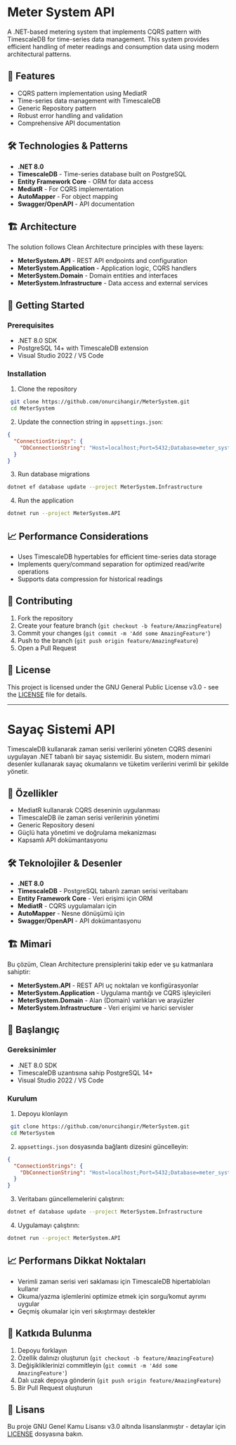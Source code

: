 # Meter System API

A .NET-based metering system that implements CQRS pattern with TimescaleDB for time-series data management. This system provides efficient handling of meter readings and consumption data using modern architectural patterns.

## 🚀 Features

- CQRS pattern implementation using MediatR
- Time-series data management with TimescaleDB
- Generic Repository pattern
- Robust error handling and validation
- Comprehensive API documentation

## 🛠 Technologies & Patterns

- **.NET 8.0**
- **TimescaleDB** - Time-series database built on PostgreSQL
- **Entity Framework Core** - ORM for data access
- **MediatR** - For CQRS implementation
- **AutoMapper** - For object mapping
- **Swagger/OpenAPI** - API documentation

## 🏗 Architecture

The solution follows Clean Architecture principles with these layers:

- **MeterSystem.API** - REST API endpoints and configuration
- **MeterSystem.Application** - Application logic, CQRS handlers
- **MeterSystem.Domain** - Domain entities and interfaces
- **MeterSystem.Infrastructure** - Data access and external services

## 🚦 Getting Started

### Prerequisites

- .NET 8.0 SDK
- PostgreSQL 14+ with TimescaleDB extension
- Visual Studio 2022 / VS Code

### Installation

1. Clone the repository

```bash
 git clone https://github.com/onurcihangir/MeterSystem.git
 cd MeterSystem
```

2. Update the connection string in `appsettings.json`:

```json
{
  "ConnectionStrings": {
    "DbConnectionString": "Host=localhost;Port=5432;Database=meter_system;User ID=postgres;Password=your_password"
  }
}
```

3. Run database migrations

```bash
dotnet ef database update --project MeterSystem.Infrastructure
```

4. Run the application

```bash
dotnet run --project MeterSystem.API
```

## 📈 Performance Considerations

- Uses TimescaleDB hypertables for efficient time-series data storage
- Implements query/command separation for optimized read/write operations
- Supports data compression for historical readings

## 🤝 Contributing

1. Fork the repository
2. Create your feature branch (`git checkout -b feature/AmazingFeature`)
3. Commit your changes (`git commit -m 'Add some AmazingFeature'`)
4. Push to the branch (`git push origin feature/AmazingFeature`)
5. Open a Pull Request

## 📄 License

This project is licensed under the GNU General Public License v3.0 - see the [LICENSE](LICENSE) file for details.

---

# Sayaç Sistemi API

TimescaleDB kullanarak zaman serisi verilerini yöneten CQRS desenini uygulayan .NET tabanlı bir sayaç sistemidir. Bu sistem, modern mimari desenler kullanarak sayaç okumalarını ve tüketim verilerini verimli bir şekilde yönetir.

## 🚀 Özellikler

- MediatR kullanarak CQRS deseninin uygulanması
- TimescaleDB ile zaman serisi verilerinin yönetimi
- Generic Repository deseni
- Güçlü hata yönetimi ve doğrulama mekanizması
- Kapsamlı API dokümantasyonu

## 🛠 Teknolojiler & Desenler

- **.NET 8.0**
- **TimescaleDB** - PostgreSQL tabanlı zaman serisi veritabanı
- **Entity Framework Core** - Veri erişimi için ORM
- **MediatR** - CQRS uygulamaları için
- **AutoMapper** - Nesne dönüşümü için
- **Swagger/OpenAPI** - API dokümantasyonu

## 🏗 Mimari

Bu çözüm, Clean Architecture prensiplerini takip eder ve şu katmanlara sahiptir:

- **MeterSystem.API** - REST API uç noktaları ve konfigürasyonlar
- **MeterSystem.Application** - Uygulama mantığı ve CQRS işleyicileri
- **MeterSystem.Domain** - Alan (Domain) varlıkları ve arayüzler
- **MeterSystem.Infrastructure** - Veri erişimi ve harici servisler

## 🚦 Başlangıç

### Gereksinimler

- .NET 8.0 SDK
- TimescaleDB uzantısına sahip PostgreSQL 14+
- Visual Studio 2022 / VS Code

### Kurulum

1. Depoyu klonlayın

```bash
 git clone https://github.com/onurcihangir/MeterSystem.git
 cd MeterSystem
```

2. `appsettings.json` dosyasında bağlantı dizesini güncelleyin:

```json
{
  "ConnectionStrings": {
    "DbConnectionString": "Host=localhost;Port=5432;Database=meter_system;User ID=postgres;Password=your_password"
  }
}
```

3. Veritabanı güncellemelerini çalıştırın:

```bash
dotnet ef database update --project MeterSystem.Infrastructure
```

4. Uygulamayı çalıştırın:

```bash
dotnet run --project MeterSystem.API
```

## 📈 Performans Dikkat Noktaları

- Verimli zaman serisi veri saklaması için TimescaleDB hipertabloları kullanır
- Okuma/yazma işlemlerini optimize etmek için sorgu/komut ayrımı uygular
- Geçmiş okumalar için veri sıkıştırmayı destekler

## 🤝 Katkıda Bulunma

1. Depoyu forklayın
2. Özellik dalınızı oluşturun (`git checkout -b feature/AmazingFeature`)
3. Değişikliklerinizi commitleyin (`git commit -m 'Add some AmazingFeature'`)
4. Dalı uzak depoya gönderin (`git push origin feature/AmazingFeature`)
5. Bir Pull Request oluşturun

## 📄 Lisans

Bu proje GNU Genel Kamu Lisansı v3.0 altında lisanslanmıştır - detaylar için [LICENSE](LICENSE) dosyasına bakın.

